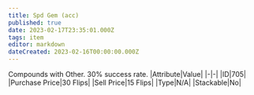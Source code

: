 ```yaml
---
title: Spd Gem (acc)
published: true
date: 2023-02-17T23:35:01.000Z
tags: item
editor: markdown
dateCreated: 2023-02-16T00:00:00.000Z
---
```


Compounds with Other. 30% success rate.
|Attribute|Value|
|-|-|
|ID|705|
|Purchase Price|30 Flips|
|Sell Price|15 Flips|
|Type|N/A|
|Stackable|No|

